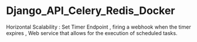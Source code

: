 # Django_API_Celery_Redis_Docker
Horizontal Scalability : Set Timer Endpoint , firing a webhook when the timer expires , Web service that allows for the execution of scheduled tasks.
